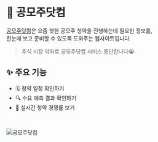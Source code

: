 # 🍗 공모주닷컴
[공모주닷컴](https://www.gongmojoo.com/)은 요즘 핫한 공모주 청약을 진행하는데 필요한 정보를,  
한눈에 보고 준비할 수 있도록 도와주는 웹사이트입니다.  

> 주식 시장 악화로 공모주닷컴 서비스 중단합니다😭

## ✨ 주요 기능

* 🗓 청약 일정 확인하기
* 🔍 수요 예측 결과 확인하기
* 🚨 실시간 청약 경쟁률 보기

<br/>

![공모주닷컴](https://user-images.githubusercontent.com/36878344/139574916-9c764297-0cad-49b9-8536-f7254582c856.png)



